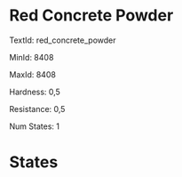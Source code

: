 # Red Concrete Powder

TextId: red_concrete_powder

MinId: 8408

MaxId: 8408

Hardness: 0,5

Resistance: 0,5


Num States: 1

# States
```

```